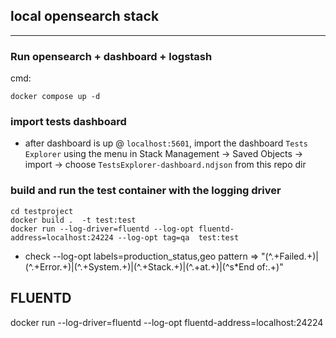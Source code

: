 ## local opensearch stack
----
### Run opensearch + dashboard + logstash
cmd:
```
docker compose up -d
```
### import tests dashboard

* after dashboard is up @ `localhost:5601`, import the dashboard  `Tests Explorer`  using the menu in Stack Management -> Saved Objects -> import -> choose `TestsExplorer-dashboard.ndjson` from this repo dir

###

### build and  run the test container with the logging driver
```
cd testproject
docker build .  -t test:test
docker run --log-driver=fluentd --log-opt fluentd-address=localhost:24224 --log-opt tag=qa  test:test
```
* check --log-opt labels=production_status,geo
pattern => "(^.+Failed.+)|(^.+Error.+)|(^.+System.+)|(^.+Stack.+)|(^.+at.+)|(^s*End of:.+)"



## FLUENTD
docker run --log-driver=fluentd --log-opt fluentd-address=localhost:24224
